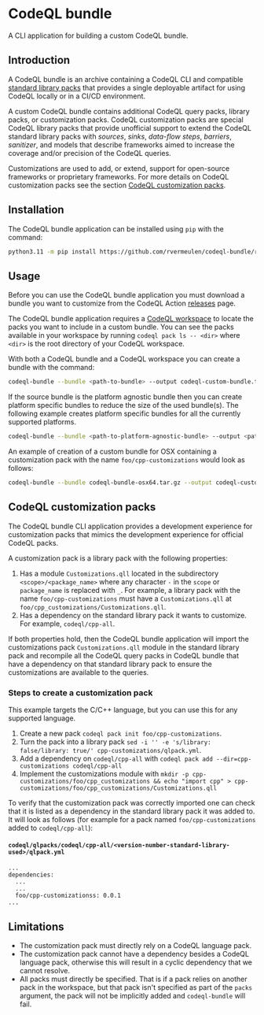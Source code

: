 # CodeQL bundle

A CLI application for building a custom CodeQL bundle.

## Introduction

A CodeQL bundle is an archive containing a CodeQL CLI and compatible [standard library packs](https://github.com/github/codeql) that provides a single deployable artifact for using CodeQL locally or in a CI/CD environment.

A custom CodeQL bundle contains additional CodeQL query packs, library packs, or customization packs.
CodeQL customization packs are special CodeQL library packs that provide unofficial support to extend the CodeQL standard library packs with *sources*, *sinks*, *data-flow steps*, *barriers*, *sanitizer*, and models that describe frameworks
aimed to increase the coverage and/or precision of the CodeQL queries.

Customizations are used to add, or extend, support for open-source frameworks or proprietary frameworks.
For more details on CodeQL customization packs see the section [CodeQL customization packs](#codeql-customization-packs).

## Installation

The CodeQL bundle application can be installed using `pip` with the command:

```bash
python3.11 -m pip install https://github.com/rvermeulen/codeql-bundle/releases/download/v0.1.8/codeql_bundle-0.1.8-py3-none-any.whl
```

## Usage

Before you can use the CodeQL bundle application you must download a bundle you want to customize from the CodeQL Action [releases](https://github.com/github/codeql-action/releases) page.

The CodeQL bundle application requires a [CodeQL workspace](https://codeql.github.com/docs/codeql-cli/about-codeql-workspaces/) to locate the packs you want to include in a custom bundle.
You can see the packs available in your workspace by running `codeql pack ls -- <dir>` where `<dir>` is the root directory of your CodeQL workspace.

With both a CodeQL bundle and a CodeQL workspace you can create a bundle with the command:

```bash
codeql-bundle --bundle <path-to-bundle> --output codeql-custom-bundle.tar.gz --workspace <path-to-workspace-file> --log INFO <packs>
```

If the source bundle is the platform agnostic bundle then you can create platform specific bundles to reduce the size of the used bundle(s).
The following example creates platform specific bundles for all the currently supported platforms.

```bash
codeql-bundle --bundle <path-to-platform-agnostic-bundle> --output <path-to-bundles-dir> --workspace <path-to-workspace-file> --log INFO -p linux64 -p osx64 -p win64 <packs>
```

An example of creation of a custom bundle for OSX containing a customization pack with the name `foo/cpp-customizations` would look as follows:

```bash
codeql-bundle --bundle codeql-bundle-osx64.tar.gz --output codeql-custom-bundle --workspace codeql-workspace.yml  --log INFO foo/cpp-customizations -p osx64
```

## CodeQL customization packs

The CodeQL bundle CLI application provides a development experience for customization packs that mimics the development experience for official CodeQL packs.

A customization pack is a library pack with the following properties:

1. Has a module `Customizations.qll` located in the subdirectory `<scope>/<package_name>` where any character `-` in the `scope` or `package_name` is replaced with `_`.
   For example, a library pack with the name `foo/cpp-customizations` must have a `Customizations.qll` at `foo/cpp_customizations/Customizations.qll`.
1. Has a dependency on the standard library pack it wants to customize. For example, `codeql/cpp-all`.

If both properties hold, then the CodeQL bundle application will import the customizations pack `Customizations.qll` module in the standard library pack and recompile all
the CodeQL query packs in CodeQL bundle that have a dependency on that standard library pack to ensure the customizations are available to the queries.

### Steps to create a customization pack

This example targets the C/C++ language, but you can use this for any supported language.

1. Create a new pack `codeql pack init foo/cpp-customizations`.
2. Turn the pack into a library pack `sed -i '' -e 's/library: false/library: true/' cpp-customizations/qlpack.yml`.
3. Add a dependency on `codeql/cpp-all` with `codeql pack add --dir=cpp-customizations codeql/cpp-all`
4. Implement the customizations module with `mkdir -p cpp-customizations/foo/cpp_customizations && echo "import cpp" > cpp-customizations/foo/cpp_customizations/Customizations.qll`

To verify that the customization pack was correctly imported one can check that it is listed as a dependency in the standard library pack it was added to. It will look as follows (for example for a pack named `foo/cpp-customizations` added to `codeql/cpp-all`):

#### **`codeql/qlpacks/codeql/cpp-all/<version-number-standard-library-used>/qlpack.yml`**
```
...
dependencies:
  ...
  ...
  foo/cpp-customizationss: 0.0.1
...
```

## Limitations

- The customization pack must directly rely on a CodeQL language pack.
- The customization pack cannot have a dependency besides a CodeQL language pack, otherwise this will result in a cyclic dependency that we cannot resolve.
- All packs must directly be specified. That is if a pack relies on another pack in the workspace, but that pack isn't specified as part of the `packs` argument, the pack will not be implicitly added and `codeql-bundle` will fail.

